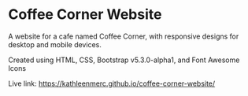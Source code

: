 # Coffee Corner Website

A website for a cafe named Coffee Corner, with responsive designs for desktop and mobile devices.

Created using HTML, CSS, Bootstrap v5.3.0-alpha1, and Font Awesome Icons

Live link: https://kathleenmerc.github.io/coffee-corner-website/
